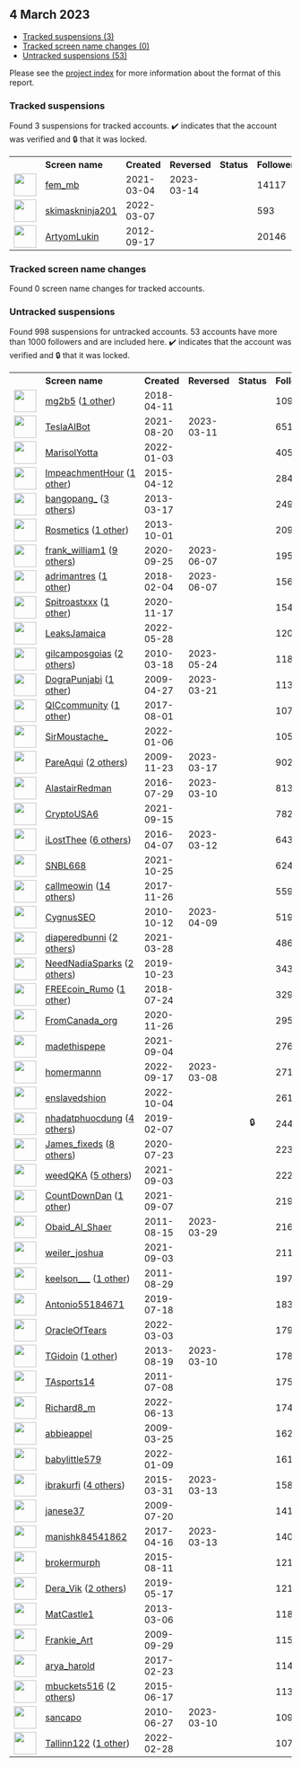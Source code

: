 ##  4 March 2023

* [Tracked suspensions (3)](#tracked-suspensions)
* [Tracked screen name changes (0)](#tracked-screen-name-changes)
* [Untracked suspensions (53)](#untracked-suspensions)

Please see the [project index](https://github.com/travisbrown/twitter-watch) for more information about the format of this report.

### Tracked suspensions

Found 3 suspensions for tracked accounts.
  ✔️ indicates that the account was verified and 🔒 that it was locked.

<table>
    <tr>
        <th></th>
        <th align="left">Screen name</th>
        <th align="left">Created</th>
        <th align="left">Reversed</th>
        <th align="left">Status</th>
        <th align="left">Followers</th>
        <th align="left">Ranking</th></tr>
    </tr>
        <tr>
            <td><a href="https://twitter.com/intent/user?user_id=1367348957958012930">
                <img src="https://pbs.twimg.com/profile_images/1568740885944307712/Kr8KJ633_normal.jpg" width="40px" height="40px" align="center"/></a>
            </td>
            <td>
                <a href="https://twitter.com/fem_mb">fem_mb</a></td>
            <td>2021-03-04</td>
            <td>2023-03-14</td>
            <td align="center"></td>
            <td>14117</td>
            <td>647</td>
        </tr>
        <tr>
            <td><a href="https://twitter.com/intent/user?user_id=1500692290062491650">
                <img src="https://pbs.twimg.com/profile_images/1538372975367421952/rg4FQskq_normal.jpg" width="40px" height="40px" align="center"/></a>
            </td>
            <td>
                <a href="https://twitter.com/skimaskninja201">skimaskninja201</a></td>
            <td>2022-03-07</td>
            <td></td>
            <td align="center"></td>
            <td>593</td>
            <td>70776</td>
        </tr>
        <tr>
            <td><a href="https://twitter.com/intent/user?user_id=828764756">
                <img src="https://pbs.twimg.com/profile_images/2619243061/yws0v8xjzmpmckpk8c4j_normal.jpeg" width="40px" height="40px" align="center"/></a>
            </td>
            <td>
                <a href="https://twitter.com/ArtyomLukin">ArtyomLukin</a></td>
            <td>2012-09-17</td>
            <td></td>
            <td align="center"></td>
            <td>20146</td>
            <td>73915</td>
        </tr></table>

### Tracked screen name changes

Found 0 screen name changes for tracked accounts.

### Untracked suspensions

Found 998 suspensions for untracked accounts.
53 accounts have more than 1000 followers and are included here.
  ✔️ indicates that the account was verified and 🔒 that it was locked.

<table>
    <tr>
        <th></th>
        <th align="left">Screen name</th>
        <th align="left">Created</th>
        <th align="left">Reversed</th>
        <th align="left">Status</th>
        <th align="left">Followers</th>
    </tr>
        <tr>
            <td><a href="https://twitter.com/intent/user?user_id=983917124648255490">
                <img src="https://pbs.twimg.com/profile_images/1128096156276248576/XxViZQMT_normal.jpg" width="40px" height="40px" align="center"/></a>
            </td>
            <td>
                <a href="https://twitter.com/mg2b5">mg2b5</a>&nbsp;(<a href="https://api.memory.lol/v1/tw/id/983917124648255490">1 other</a>)&nbsp;</td>
            <td>2018-04-11</td>
            <td></td>
            <td align="center"></td>
            <td>1099851</td>
        </tr>
        <tr>
            <td><a href="https://twitter.com/intent/user?user_id=1428789207825256453">
                <img src="https://pbs.twimg.com/profile_images/1594450983484067840/b2tM8AEb_normal.jpg" width="40px" height="40px" align="center"/></a>
            </td>
            <td>
                <a href="https://twitter.com/TeslaAIBot">TeslaAIBot</a></td>
            <td>2021-08-20</td>
            <td>2023-03-11</td>
            <td align="center"></td>
            <td>65130</td>
        </tr>
        <tr>
            <td><a href="https://twitter.com/intent/user?user_id=1477981246663770116">
                <img src="https://pbs.twimg.com/profile_images/1478014611567771649/yzzYsgnr_normal.jpg" width="40px" height="40px" align="center"/></a>
            </td>
            <td>
                <a href="https://twitter.com/MarisolYotta">MarisolYotta</a></td>
            <td>2022-01-03</td>
            <td></td>
            <td align="center"></td>
            <td>40584</td>
        </tr>
        <tr>
            <td><a href="https://twitter.com/intent/user?user_id=3159954231">
                <img src="https://pbs.twimg.com/profile_images/1306689720928346125/ekIo1xnI_normal.jpg" width="40px" height="40px" align="center"/></a>
            </td>
            <td>
                <a href="https://twitter.com/ImpeachmentHour">ImpeachmentHour</a>&nbsp;(<a href="https://api.memory.lol/v1/tw/id/3159954231">1 other</a>)&nbsp;</td>
            <td>2015-04-12</td>
            <td></td>
            <td align="center"></td>
            <td>28436</td>
        </tr>
        <tr>
            <td><a href="https://twitter.com/intent/user?user_id=1274202835">
                <img src="https://pbs.twimg.com/profile_images/1588150281274916865/Lvr2rP2b_normal.jpg" width="40px" height="40px" align="center"/></a>
            </td>
            <td>
                <a href="https://twitter.com/bangopang_">bangopang_</a>&nbsp;(<a href="https://api.memory.lol/v1/tw/id/1274202835">3 others</a>)&nbsp;</td>
            <td>2013-03-17</td>
            <td></td>
            <td align="center"></td>
            <td>24947</td>
        </tr>
        <tr>
            <td><a href="https://twitter.com/intent/user?user_id=1924888399">
                <img src="https://pbs.twimg.com/profile_images/1556258069784526848/QkgJmbzi_normal.jpg" width="40px" height="40px" align="center"/></a>
            </td>
            <td>
                <a href="https://twitter.com/Rosmetics">Rosmetics</a>&nbsp;(<a href="https://api.memory.lol/v1/tw/id/1924888399">1 other</a>)&nbsp;</td>
            <td>2013-10-01</td>
            <td></td>
            <td align="center"></td>
            <td>20901</td>
        </tr>
        <tr>
            <td><a href="https://twitter.com/intent/user?user_id=1309309435458846721">
                <img src="https://pbs.twimg.com/profile_images/1581485499285471232/lJlhtBHv_normal.jpg" width="40px" height="40px" align="center"/></a>
            </td>
            <td>
                <a href="https://twitter.com/frank_william1">frank_william1</a>&nbsp;(<a href="https://api.memory.lol/v1/tw/id/1309309435458846721">9 others</a>)&nbsp;</td>
            <td>2020-09-25</td>
            <td>2023-06-07</td>
            <td align="center"></td>
            <td>19562</td>
        </tr>
        <tr>
            <td><a href="https://twitter.com/intent/user?user_id=960277892142915584">
                <img src="https://pbs.twimg.com/profile_images/1510436005647687693/7DzCX6pR_normal.jpg" width="40px" height="40px" align="center"/></a>
            </td>
            <td>
                <a href="https://twitter.com/adrimantres">adrimantres</a>&nbsp;(<a href="https://api.memory.lol/v1/tw/id/960277892142915584">1 other</a>)&nbsp;</td>
            <td>2018-02-04</td>
            <td>2023-06-07</td>
            <td align="center"></td>
            <td>15654</td>
        </tr>
        <tr>
            <td><a href="https://twitter.com/intent/user?user_id=1328626770279542786">
                <img src="https://pbs.twimg.com/profile_images/1597187720794853377/oVKoWEO9_normal.jpg" width="40px" height="40px" align="center"/></a>
            </td>
            <td>
                <a href="https://twitter.com/Spitroastxxx">Spitroastxxx</a>&nbsp;(<a href="https://api.memory.lol/v1/tw/id/1328626770279542786">1 other</a>)&nbsp;</td>
            <td>2020-11-17</td>
            <td></td>
            <td align="center"></td>
            <td>15489</td>
        </tr>
        <tr>
            <td><a href="https://twitter.com/intent/user?user_id=1530567924209041408">
                <img src="https://pbs.twimg.com/profile_images/1530568782661529605/8pCWtCgU_normal.jpg" width="40px" height="40px" align="center"/></a>
            </td>
            <td>
                <a href="https://twitter.com/LeaksJamaica">LeaksJamaica</a></td>
            <td>2022-05-28</td>
            <td></td>
            <td align="center"></td>
            <td>12010</td>
        </tr>
        <tr>
            <td><a href="https://twitter.com/intent/user?user_id=124293813">
                <img src="https://pbs.twimg.com/profile_images/1461741831889301515/-hTfoBD__normal.jpg" width="40px" height="40px" align="center"/></a>
            </td>
            <td>
                <a href="https://twitter.com/gilcamposgoias">gilcamposgoias</a>&nbsp;(<a href="https://api.memory.lol/v1/tw/id/124293813">2 others</a>)&nbsp;</td>
            <td>2010-03-18</td>
            <td>2023-05-24</td>
            <td align="center"></td>
            <td>11885</td>
        </tr>
        <tr>
            <td><a href="https://twitter.com/intent/user?user_id=35694762">
                <img src="https://pbs.twimg.com/profile_images/1533440211480326146/VOgDZuyE_normal.jpg" width="40px" height="40px" align="center"/></a>
            </td>
            <td>
                <a href="https://twitter.com/DograPunjabi">DograPunjabi</a>&nbsp;(<a href="https://api.memory.lol/v1/tw/id/35694762">1 other</a>)&nbsp;</td>
            <td>2009-04-27</td>
            <td>2023-03-21</td>
            <td align="center"></td>
            <td>11396</td>
        </tr>
        <tr>
            <td><a href="https://twitter.com/intent/user?user_id=892425894073118720">
                <img src="https://pbs.twimg.com/profile_images/1507330966435647492/BbvtXGc__normal.jpg" width="40px" height="40px" align="center"/></a>
            </td>
            <td>
                <a href="https://twitter.com/QICcommunity">QICcommunity</a>&nbsp;(<a href="https://api.memory.lol/v1/tw/id/892425894073118720">1 other</a>)&nbsp;</td>
            <td>2017-08-01</td>
            <td></td>
            <td align="center"></td>
            <td>10751</td>
        </tr>
        <tr>
            <td><a href="https://twitter.com/intent/user?user_id=1479150702886850564">
                <img src="https://pbs.twimg.com/profile_images/1479151420012171268/iiI7GNdH_normal.jpg" width="40px" height="40px" align="center"/></a>
            </td>
            <td>
                <a href="https://twitter.com/SirMoustache_">SirMoustache_</a></td>
            <td>2022-01-06</td>
            <td></td>
            <td align="center"></td>
            <td>10538</td>
        </tr>
        <tr>
            <td><a href="https://twitter.com/intent/user?user_id=92087422">
                <img src="https://pbs.twimg.com/profile_images/1530269088341274625/CMPWEQsB_normal.jpg" width="40px" height="40px" align="center"/></a>
            </td>
            <td>
                <a href="https://twitter.com/PareAqui">PareAqui</a>&nbsp;(<a href="https://api.memory.lol/v1/tw/id/92087422">2 others</a>)&nbsp;</td>
            <td>2009-11-23</td>
            <td>2023-03-17</td>
            <td align="center"></td>
            <td>9020</td>
        </tr>
        <tr>
            <td><a href="https://twitter.com/intent/user?user_id=759090314967736320">
                <img src="https://pbs.twimg.com/profile_images/1025734597370372101/iHE_75Pb_normal.jpg" width="40px" height="40px" align="center"/></a>
            </td>
            <td>
                <a href="https://twitter.com/AlastairRedman">AlastairRedman</a></td>
            <td>2016-07-29</td>
            <td>2023-03-10</td>
            <td align="center"></td>
            <td>8137</td>
        </tr>
        <tr>
            <td><a href="https://twitter.com/intent/user?user_id=1438107516924092425">
                <img src="https://pbs.twimg.com/profile_images/1438656063973195778/bbaPO_jS_normal.jpg" width="40px" height="40px" align="center"/></a>
            </td>
            <td>
                <a href="https://twitter.com/CryptoUSA6">CryptoUSA6</a></td>
            <td>2021-09-15</td>
            <td></td>
            <td align="center"></td>
            <td>7822</td>
        </tr>
        <tr>
            <td><a href="https://twitter.com/intent/user?user_id=718030392264167424">
                <img src="https://pbs.twimg.com/profile_images/1349453687593295873/OaRVMikQ_normal.jpg" width="40px" height="40px" align="center"/></a>
            </td>
            <td>
                <a href="https://twitter.com/iLostThee">iLostThee</a>&nbsp;(<a href="https://api.memory.lol/v1/tw/id/718030392264167424">6 others</a>)&nbsp;</td>
            <td>2016-04-07</td>
            <td>2023-03-12</td>
            <td align="center"></td>
            <td>6432</td>
        </tr>
        <tr>
            <td><a href="https://twitter.com/intent/user?user_id=1452648950163382274">
                <img src="https://pbs.twimg.com/profile_images/1452649084280455172/FFr_pLPO_normal.jpg" width="40px" height="40px" align="center"/></a>
            </td>
            <td>
                <a href="https://twitter.com/SNBL668">SNBL668</a></td>
            <td>2021-10-25</td>
            <td></td>
            <td align="center"></td>
            <td>6243</td>
        </tr>
        <tr>
            <td><a href="https://twitter.com/intent/user?user_id=934768681824829441">
                <img src="https://pbs.twimg.com/profile_images/1594135768959635456/ENsHAbbM_normal.jpg" width="40px" height="40px" align="center"/></a>
            </td>
            <td>
                <a href="https://twitter.com/callmeowin">callmeowin</a>&nbsp;(<a href="https://api.memory.lol/v1/tw/id/934768681824829441">14 others</a>)&nbsp;</td>
            <td>2017-11-26</td>
            <td></td>
            <td align="center"></td>
            <td>5598</td>
        </tr>
        <tr>
            <td><a href="https://twitter.com/intent/user?user_id=201802498">
                <img src="https://pbs.twimg.com/profile_images/2401109926/zrwmjvl8k18etp0pyogd_normal.jpeg" width="40px" height="40px" align="center"/></a>
            </td>
            <td>
                <a href="https://twitter.com/CygnusSEO">CygnusSEO</a></td>
            <td>2010-10-12</td>
            <td>2023-04-09</td>
            <td align="center"></td>
            <td>5194</td>
        </tr>
        <tr>
            <td><a href="https://twitter.com/intent/user?user_id=1376119088032874496">
                <img src="https://pbs.twimg.com/profile_images/1549877859220688897/2xcrQz_e_normal.jpg" width="40px" height="40px" align="center"/></a>
            </td>
            <td>
                <a href="https://twitter.com/diaperedbunni">diaperedbunni</a>&nbsp;(<a href="https://api.memory.lol/v1/tw/id/1376119088032874496">2 others</a>)&nbsp;</td>
            <td>2021-03-28</td>
            <td></td>
            <td align="center"></td>
            <td>4865</td>
        </tr>
        <tr>
            <td><a href="https://twitter.com/intent/user?user_id=1186853093641580544">
                <img src="https://pbs.twimg.com/profile_images/1523023122261282816/hWVL9GFs_normal.jpg" width="40px" height="40px" align="center"/></a>
            </td>
            <td>
                <a href="https://twitter.com/NeedNadiaSparks">NeedNadiaSparks</a>&nbsp;(<a href="https://api.memory.lol/v1/tw/id/1186853093641580544">2 others</a>)&nbsp;</td>
            <td>2019-10-23</td>
            <td></td>
            <td align="center"></td>
            <td>3434</td>
        </tr>
        <tr>
            <td><a href="https://twitter.com/intent/user?user_id=1021698682998075393">
                <img src="https://pbs.twimg.com/profile_images/1552958439101693953/H2knLhCM_normal.jpg" width="40px" height="40px" align="center"/></a>
            </td>
            <td>
                <a href="https://twitter.com/FREEcoin_Rumo">FREEcoin_Rumo</a>&nbsp;(<a href="https://api.memory.lol/v1/tw/id/1021698682998075393">1 other</a>)&nbsp;</td>
            <td>2018-07-24</td>
            <td></td>
            <td align="center"></td>
            <td>3293</td>
        </tr>
        <tr>
            <td><a href="https://twitter.com/intent/user?user_id=1332027359118192642">
                <img src="https://pbs.twimg.com/profile_images/1598776924758806542/iI4z86XS_normal.jpg" width="40px" height="40px" align="center"/></a>
            </td>
            <td>
                <a href="https://twitter.com/FromCanada_org">FromCanada_org</a></td>
            <td>2020-11-26</td>
            <td></td>
            <td align="center"></td>
            <td>2957</td>
        </tr>
        <tr>
            <td><a href="https://twitter.com/intent/user?user_id=1433980609458806784">
                <img src="https://pbs.twimg.com/profile_images/1590701821256925184/FQpV0WDX_normal.jpg" width="40px" height="40px" align="center"/></a>
            </td>
            <td>
                <a href="https://twitter.com/madethispepe">madethispepe</a></td>
            <td>2021-09-04</td>
            <td></td>
            <td align="center"></td>
            <td>2763</td>
        </tr>
        <tr>
            <td><a href="https://twitter.com/intent/user?user_id=1571062670899511298">
                <img src="https://pbs.twimg.com/profile_images/1574765895649558528/A8I_ACIG_normal.jpg" width="40px" height="40px" align="center"/></a>
            </td>
            <td>
                <a href="https://twitter.com/homermannn">homermannn</a></td>
            <td>2022-09-17</td>
            <td>2023-03-08</td>
            <td align="center"></td>
            <td>2717</td>
        </tr>
        <tr>
            <td><a href="https://twitter.com/intent/user?user_id=1577137151053119489">
                <img src="https://pbs.twimg.com/profile_images/1593350897043738628/SqXE-C6Z_normal.jpg" width="40px" height="40px" align="center"/></a>
            </td>
            <td>
                <a href="https://twitter.com/enslavedshion">enslavedshion</a></td>
            <td>2022-10-04</td>
            <td></td>
            <td align="center"></td>
            <td>2614</td>
        </tr>
        <tr>
            <td><a href="https://twitter.com/intent/user?user_id=1093458385524019200">
                <img src="https://pbs.twimg.com/profile_images/1591763074695823362/TbLn_9vm_normal.jpg" width="40px" height="40px" align="center"/></a>
            </td>
            <td>
                <a href="https://twitter.com/nhadatphuocdung">nhadatphuocdung</a>&nbsp;(<a href="https://api.memory.lol/v1/tw/id/1093458385524019200">4 others</a>)&nbsp;</td>
            <td>2019-02-07</td>
            <td></td>
            <td align="center">🔒</td>
            <td>2446</td>
        </tr>
        <tr>
            <td><a href="https://twitter.com/intent/user?user_id=1286423272867991554">
                <img src="https://pbs.twimg.com/profile_images/1596816368032223234/MP6jnv4K_normal.jpg" width="40px" height="40px" align="center"/></a>
            </td>
            <td>
                <a href="https://twitter.com/James_fixeds">James_fixeds</a>&nbsp;(<a href="https://api.memory.lol/v1/tw/id/1286423272867991554">8 others</a>)&nbsp;</td>
            <td>2020-07-23</td>
            <td></td>
            <td align="center"></td>
            <td>2232</td>
        </tr>
        <tr>
            <td><a href="https://twitter.com/intent/user?user_id=1433883387991887911">
                <img src="https://pbs.twimg.com/profile_images/1592327522452062209/xFdYHgNt_normal.jpg" width="40px" height="40px" align="center"/></a>
            </td>
            <td>
                <a href="https://twitter.com/weedQKA">weedQKA</a>&nbsp;(<a href="https://api.memory.lol/v1/tw/id/1433883387991887911">5 others</a>)&nbsp;</td>
            <td>2021-09-03</td>
            <td></td>
            <td align="center"></td>
            <td>2223</td>
        </tr>
        <tr>
            <td><a href="https://twitter.com/intent/user?user_id=1435109355355926530">
                <img src="https://pbs.twimg.com/profile_images/1589321850810961920/AqXMIWSw_normal.jpg" width="40px" height="40px" align="center"/></a>
            </td>
            <td>
                <a href="https://twitter.com/CountDownDan">CountDownDan</a>&nbsp;(<a href="https://api.memory.lol/v1/tw/id/1435109355355926530">1 other</a>)&nbsp;</td>
            <td>2021-09-07</td>
            <td></td>
            <td align="center"></td>
            <td>2198</td>
        </tr>
        <tr>
            <td><a href="https://twitter.com/intent/user?user_id=355682046">
                <img src="https://pbs.twimg.com/profile_images/1502749944414879747/MShVPPDG_normal.jpg" width="40px" height="40px" align="center"/></a>
            </td>
            <td>
                <a href="https://twitter.com/Obaid_Al_Shaer">Obaid_Al_Shaer</a></td>
            <td>2011-08-15</td>
            <td>2023-03-29</td>
            <td align="center"></td>
            <td>2163</td>
        </tr>
        <tr>
            <td><a href="https://twitter.com/intent/user?user_id=1433770524493156352">
                <img src="https://pbs.twimg.com/profile_images/1593873647097167872/xzSOecVM_normal.jpg" width="40px" height="40px" align="center"/></a>
            </td>
            <td>
                <a href="https://twitter.com/weiler_joshua">weiler_joshua</a></td>
            <td>2021-09-03</td>
            <td></td>
            <td align="center"></td>
            <td>2116</td>
        </tr>
        <tr>
            <td><a href="https://twitter.com/intent/user?user_id=364488675">
                <img src="https://pbs.twimg.com/profile_images/1117055265201737728/OjJltrjN_normal.jpg" width="40px" height="40px" align="center"/></a>
            </td>
            <td>
                <a href="https://twitter.com/keelson___">keelson___</a>&nbsp;(<a href="https://api.memory.lol/v1/tw/id/364488675">1 other</a>)&nbsp;</td>
            <td>2011-08-29</td>
            <td></td>
            <td align="center"></td>
            <td>1973</td>
        </tr>
        <tr>
            <td><a href="https://twitter.com/intent/user?user_id=1151805316344025090">
                <img src="https://pbs.twimg.com/profile_images/1465003653098577925/QxLg4zyn_normal.jpg" width="40px" height="40px" align="center"/></a>
            </td>
            <td>
                <a href="https://twitter.com/Antonio55184671">Antonio55184671</a></td>
            <td>2019-07-18</td>
            <td></td>
            <td align="center"></td>
            <td>1830</td>
        </tr>
        <tr>
            <td><a href="https://twitter.com/intent/user?user_id=1499476545177538566">
                <img src="https://pbs.twimg.com/profile_images/1556028122193170438/aTFiTwx0_normal.jpg" width="40px" height="40px" align="center"/></a>
            </td>
            <td>
                <a href="https://twitter.com/OracleOfTears">OracleOfTears</a></td>
            <td>2022-03-03</td>
            <td></td>
            <td align="center"></td>
            <td>1796</td>
        </tr>
        <tr>
            <td><a href="https://twitter.com/intent/user?user_id=1683092186">
                <img src="https://pbs.twimg.com/profile_images/984736740039643136/fIi9wuhI_normal.jpg" width="40px" height="40px" align="center"/></a>
            </td>
            <td>
                <a href="https://twitter.com/TGidoin">TGidoin</a>&nbsp;(<a href="https://api.memory.lol/v1/tw/id/1683092186">1 other</a>)&nbsp;</td>
            <td>2013-08-19</td>
            <td>2023-03-10</td>
            <td align="center"></td>
            <td>1789</td>
        </tr>
        <tr>
            <td><a href="https://twitter.com/intent/user?user_id=331397141">
                <img src="https://pbs.twimg.com/profile_images/1594079000221126656/5qe7bTnd_normal.jpg" width="40px" height="40px" align="center"/></a>
            </td>
            <td>
                <a href="https://twitter.com/TAsports14">TAsports14</a></td>
            <td>2011-07-08</td>
            <td></td>
            <td align="center"></td>
            <td>1754</td>
        </tr>
        <tr>
            <td><a href="https://twitter.com/intent/user?user_id=1536312099177111552">
                <img src="https://pbs.twimg.com/profile_images/1557951365665652736/d9NeQRV0_normal.jpg" width="40px" height="40px" align="center"/></a>
            </td>
            <td>
                <a href="https://twitter.com/Richard8_m">Richard8_m</a></td>
            <td>2022-06-13</td>
            <td></td>
            <td align="center"></td>
            <td>1741</td>
        </tr>
        <tr>
            <td><a href="https://twitter.com/intent/user?user_id=26394983">
                <img src="https://pbs.twimg.com/profile_images/1065087772678127616/aW9oNEJg_normal.jpg" width="40px" height="40px" align="center"/></a>
            </td>
            <td>
                <a href="https://twitter.com/abbieappel">abbieappel</a></td>
            <td>2009-03-25</td>
            <td></td>
            <td align="center"></td>
            <td>1623</td>
        </tr>
        <tr>
            <td><a href="https://twitter.com/intent/user?user_id=1480168777446682625">
                <img src="https://pbs.twimg.com/profile_images/1480171056316878848/sO0xBYvj_normal.jpg" width="40px" height="40px" align="center"/></a>
            </td>
            <td>
                <a href="https://twitter.com/babylittle579">babylittle579</a></td>
            <td>2022-01-09</td>
            <td></td>
            <td align="center"></td>
            <td>1612</td>
        </tr>
        <tr>
            <td><a href="https://twitter.com/intent/user?user_id=3120762967">
                <img src="https://pbs.twimg.com/profile_images/1292860074696880129/1Ps9edmi_normal.jpg" width="40px" height="40px" align="center"/></a>
            </td>
            <td>
                <a href="https://twitter.com/ibrakurfi">ibrakurfi</a>&nbsp;(<a href="https://api.memory.lol/v1/tw/id/3120762967">4 others</a>)&nbsp;</td>
            <td>2015-03-31</td>
            <td>2023-03-13</td>
            <td align="center"></td>
            <td>1583</td>
        </tr>
        <tr>
            <td><a href="https://twitter.com/intent/user?user_id=58596281">
                <img src="https://pbs.twimg.com/profile_images/1268724666085982209/ee0xBBCq_normal.jpg" width="40px" height="40px" align="center"/></a>
            </td>
            <td>
                <a href="https://twitter.com/janese37">janese37</a></td>
            <td>2009-07-20</td>
            <td></td>
            <td align="center"></td>
            <td>1418</td>
        </tr>
        <tr>
            <td><a href="https://twitter.com/intent/user?user_id=853524003633287168">
                <img src="https://pbs.twimg.com/profile_images/864771058640887808/zjdvXR3p_normal.jpg" width="40px" height="40px" align="center"/></a>
            </td>
            <td>
                <a href="https://twitter.com/manishk84541862">manishk84541862</a></td>
            <td>2017-04-16</td>
            <td>2023-03-13</td>
            <td align="center"></td>
            <td>1404</td>
        </tr>
        <tr>
            <td><a href="https://twitter.com/intent/user?user_id=3312585428">
                <img src="https://pbs.twimg.com/profile_images/1269375469809434625/Tun0fHtd_normal.jpg" width="40px" height="40px" align="center"/></a>
            </td>
            <td>
                <a href="https://twitter.com/brokermurph">brokermurph</a></td>
            <td>2015-08-11</td>
            <td></td>
            <td align="center"></td>
            <td>1219</td>
        </tr>
        <tr>
            <td><a href="https://twitter.com/intent/user?user_id=1129430403633352704">
                <img src="https://pbs.twimg.com/profile_images/1588246722014285828/9qzTuhTV_normal.jpg" width="40px" height="40px" align="center"/></a>
            </td>
            <td>
                <a href="https://twitter.com/Dera_Vik">Dera_Vik</a>&nbsp;(<a href="https://api.memory.lol/v1/tw/id/1129430403633352704">2 others</a>)&nbsp;</td>
            <td>2019-05-17</td>
            <td></td>
            <td align="center"></td>
            <td>1210</td>
        </tr>
        <tr>
            <td><a href="https://twitter.com/intent/user?user_id=1246210638">
                <img src="https://pbs.twimg.com/profile_images/3345474215/dee253e189a97093571aafaa336e812d_normal.jpeg" width="40px" height="40px" align="center"/></a>
            </td>
            <td>
                <a href="https://twitter.com/MatCastle1">MatCastle1</a></td>
            <td>2013-03-06</td>
            <td></td>
            <td align="center"></td>
            <td>1181</td>
        </tr>
        <tr>
            <td><a href="https://twitter.com/intent/user?user_id=78404000">
                <img src="https://pbs.twimg.com/profile_images/1245396886774677505/RMy6u_1y_normal.jpg" width="40px" height="40px" align="center"/></a>
            </td>
            <td>
                <a href="https://twitter.com/Frankie_Art">Frankie_Art</a></td>
            <td>2009-09-29</td>
            <td></td>
            <td align="center"></td>
            <td>1158</td>
        </tr>
        <tr>
            <td><a href="https://twitter.com/intent/user?user_id=834866904611291136">
                <img src="https://pbs.twimg.com/profile_images/1568178514444095488/_BKm9oPR_normal.jpg" width="40px" height="40px" align="center"/></a>
            </td>
            <td>
                <a href="https://twitter.com/arya_harold">arya_harold</a></td>
            <td>2017-02-23</td>
            <td></td>
            <td align="center"></td>
            <td>1148</td>
        </tr>
        <tr>
            <td><a href="https://twitter.com/intent/user?user_id=3330366483">
                <img src="https://pbs.twimg.com/profile_images/1573412572459679757/16hiADW__normal.jpg" width="40px" height="40px" align="center"/></a>
            </td>
            <td>
                <a href="https://twitter.com/mbuckets516">mbuckets516</a>&nbsp;(<a href="https://api.memory.lol/v1/tw/id/3330366483">2 others</a>)&nbsp;</td>
            <td>2015-06-17</td>
            <td></td>
            <td align="center"></td>
            <td>1135</td>
        </tr>
        <tr>
            <td><a href="https://twitter.com/intent/user?user_id=160030183">
                <img src="https://pbs.twimg.com/profile_images/1314331190728499200/0grepao6_normal.jpg" width="40px" height="40px" align="center"/></a>
            </td>
            <td>
                <a href="https://twitter.com/sancapo">sancapo</a></td>
            <td>2010-06-27</td>
            <td>2023-03-10</td>
            <td align="center"></td>
            <td>1097</td>
        </tr>
        <tr>
            <td><a href="https://twitter.com/intent/user?user_id=1498229709427163141">
                <img src="https://pbs.twimg.com/profile_images/1527658808071315456/KZHl8c28_normal.jpg" width="40px" height="40px" align="center"/></a>
            </td>
            <td>
                <a href="https://twitter.com/Tallinn122">Tallinn122</a>&nbsp;(<a href="https://api.memory.lol/v1/tw/id/1498229709427163141">1 other</a>)&nbsp;</td>
            <td>2022-02-28</td>
            <td></td>
            <td align="center"></td>
            <td>1071</td>
        </tr></table>
